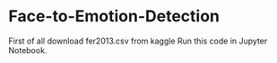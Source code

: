 # Face-to-Emotion-Detection
First of all download fer2013.csv from kaggle
Run this code in Jupyter Notebook.
